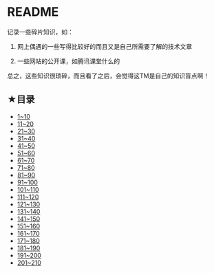 # README

记录一些碎片知识，如：

1. 网上偶遇的一些写得比较好的而且又是自己所需要了解的技术文章

2. 一些网站的公开课，如腾讯课堂什么的

总之，这些知识很琐碎，而且看了之后，会觉得这TM是自己的知识盲点啊！

## ★目录

- [1~10](./01.md)
- [11~20](./02.md)
- [21~30](./03.md)
- [31~40](./04.md)
- [41~50](./05.md)
- [51~60](./06.md)
- [61~70](./07.md)
- [71~80](./08.md)
- [81~90](./09.md)
- [91~100](./10.md)
- [101~110](./11.md)
- [111~120](./12.md)
- [121~130](./13.md)
- [131~140](./14.md)
- [141~150](./15.md)
- [151~160](./16.md)
- [161~170](./17.md)
- [171~180](./18.md)
- [181~190](./19.md)
- [191~200](./20.md)
- [201~210](./21.md)



